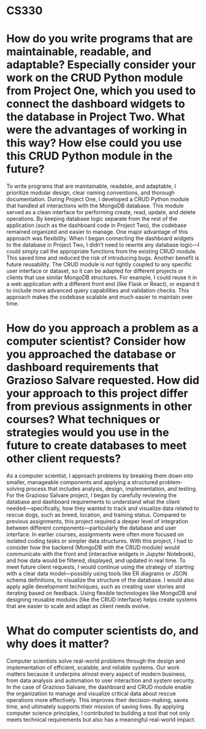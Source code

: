 # CS330

# How do you write programs that are maintainable, readable, and adaptable? Especially consider your work on the CRUD Python module from Project One, which you used to connect the dashboard widgets to the database in Project Two. What were the advantages of working in this way? How else could you use this CRUD Python module in the future?

To write programs that are maintainable, readable, and adaptable, I prioritize modular design, clear naming conventions, and thorough documentation. During Project One, I developed a CRUD Python module that handled all interactions with the MongoDB database. This module served as a clean interface for performing create, read, update, and delete operations. By keeping database logic separate from the rest of the application (such as the dashboard code in Project Two), the codebase remained organized and easier to manage.
One major advantage of this approach was flexibility. When I began connecting the dashboard widgets to the database in Project Two, I didn’t need to rewrite any database logic—I could simply call the appropriate functions from the existing CRUD module. This saved time and reduced the risk of introducing bugs. Another benefit is future reusability. The CRUD module is not tightly coupled to any specific user interface or dataset, so it can be adapted for different projects or clients that use similar MongoDB structures. For example, I could reuse it in a web application with a different front end (like Flask or React), or expand it to include more advanced query capabilities and validation checks. This approach makes the codebase scalable and much easier to maintain over time.

# How do you approach a problem as a computer scientist? Consider how you approached the database or dashboard requirements that Grazioso Salvare requested. How did your approach to this project differ from previous assignments in other courses? What techniques or strategies would you use in the future to create databases to meet other client requests?

As a computer scientist, I approach problems by breaking them down into smaller, manageable components and applying a structured problem-solving process that includes analysis, design, implementation, and testing. For the Grazioso Salvare project, I began by carefully reviewing the database and dashboard requirements to understand what the client needed—specifically, how they wanted to track and visualize data related to rescue dogs, such as breed, location, and training status. Compared to previous assignments, this project required a deeper level of integration between different components—particularly the database and user interface. In earlier courses, assignments were often more focused on isolated coding tasks or simpler data structures. With this project, I had to consider how the backend (MongoDB with the CRUD module) would communicate with the front end (interactive widgets in Jupyter Notebook), and how data would be filtered, displayed, and updated in real time. To meet future client requests, I would continue using the strategy of starting with a clear data model—possibly using tools like ER diagrams or JSON schema definitions, to visualize the structure of the database. I would also apply agile development techniques, such as creating user stories and iterating based on feedback. Using flexible technologies like MongoDB and designing reusable modules (like the CRUD interface) helps create systems that are easier to scale and adapt as client needs evolve.

# What do computer scientists do, and why does it matter?

Computer scientists solve real-world problems through the design and implementation of efficient, scalable, and reliable systems. Our work matters because it underpins almost every aspect of modern business, from data analysis and automation to user interaction and system security. In the case of Grazioso Salvare, the dashboard and CRUD module enable the organization to manage and visualize critical data about rescue operations more effectively. This improves their decision-making, saves time, and ultimately supports their mission of saving lives. By applying computer science principles, I contributed to building a tool that not only meets technical requirements but also has a meaningful real-world impact.
